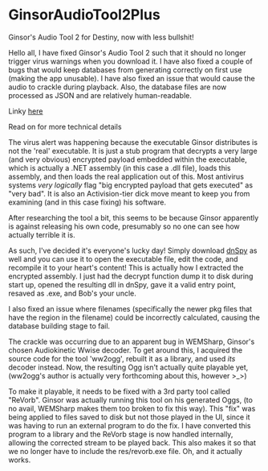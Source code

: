 # GinsorAudioTool2Plus
Ginsor's Audio Tool 2 for Destiny, now with less bullshit!

Hello all, I have fixed Ginsor's Audio Tool 2 such that it should no longer trigger virus warnings when you download it. I have also fixed a couple of bugs that would keep databases from generating correctly on first use (making the app unusable). I have also fixed an issue that would cause the audio to crackle during playback. Also, the database files are now processed as JSON and are relatively human-readable.

Linky [here](https://github.com/ElbowBaggins/GinsorAudioTool2Plus/releases/download/2.0.1.0/GinsorAudioTool2Plus.7z)

Read on for more technical details

The virus alert was happening because the executable Ginsor distributes is not the 'real' executable. It is just a stub program that decrypts a very large (and very obvious) encrypted payload embedded within the executable, which is actually a .NET assembly (in this case a .dll file), loads this assembly, and then loads the real application out of this. Most antivirus systems *very logically* flag "big encrypted payload that gets executed" as "very bad". It is also an Activision-tier dick move meant to keep you from examining (and in this case fixing) his software.

After researching the tool a bit, this seems to be because Ginsor apparently is against releasing his own code, presumably so no one can see how actually terrible it is.

As such, I've decided it's everyone's lucky day! Simply download [dnSpy](https://github.com/0xd4d/dnSpy) as well and you can use it to open the executable file, edit the code, and recompile it to your heart's content! This is actually how I extracted the encrypted assembly. I just had the decrypt function dump it to disk during start up, opened the resulting dll in dnSpy, gave it a valid entry point, resaved as .exe, and Bob's your uncle.

I also fixed an issue where filenames (specifically the newer pkg files that have the region in the filename) could be incorrectly calculated, causing the database building stage to fail.

The crackle was occurring due to an apparent bug in WEMSharp, Ginsor's chosen Audiokinetic Wwise decoder. To get around this, I acquired the source code for the tool 'ww2ogg', rebuilt it as a library, and used *its* decoder instead. Now, the resulting Ogg isn't actually quite playable yet, (ww2ogg's author is actually very forthcoming about this, however >\_>)

To make it playable, it needs to be fixed with a 3rd party tool called "ReVorb". Ginsor was actually running this tool on his generated Oggs, (to no avail, WEMSharp makes them too broken to fix this way). This "fix" was being applied to files saved to disk but not those played in the UI, since it was having to run an external program to do the fix. I have converted this program to a library and the ReVorb stage is now handled internally, allowing the corrected stream to be played back. This also makes it so that we no longer have to include the res/revorb.exe file. Oh, and it actually works.
